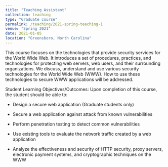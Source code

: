 ```yaml
---
title: "Teaching Assistant"
collection: teaching
type: "Graduate course"
permalink: /teaching/2021-spring-teaching-1
venue: "Spring 2021"
date: 2021-01-05
location: "Greensboro, North Carolina"
---
```

This course focuses on the technologies that provide security services for the World Wide Web. It introduces a set of procedures, practices, and technologies for protecting web servers, web users, and their surrounding organizations. We discuss, understand and use various security technologies for the World Wide Web (WWW). How to use these technologies to secure WWW applications will be addressed.

Student Learning Objectives/Outcomes: Upon completion of this course, the student should be able to:
- Design a secure web application (Graduate students only)

- Secure a web application against attack from known vulnerabilities

- Perform penetration testing to detect common vulnerabilities

- Use existing tools to evaluate the network traffic created by a web application

- Analyze the effectiveness and security of HTTP security, proxy servers, electronic payment systems, and cryptographic techniques on the WWW
